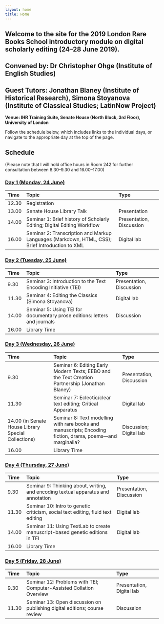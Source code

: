 ```yaml
---
layout: home
title: Home
---
```


## Welcome to the site for the 2019 London Rare Books School introductory module on digital scholarly editing (24–28 June 2019).

## Convened by: Dr Christopher Ohge (Institute of English Studies)

## Guest Tutors: Jonathan Blaney (Institute of Historical Research), Simona Stoyanova (Institute of Classical Studies; LatinNow Project)

**Venue: IHR Training Suite, Senate House (North Block, 3rd Floor), University of London**

Follow the schedule below, which includes links to the individual days, or navigate to the appropriate day at the top of the page.

## Schedule

(Please note that I will hold office hours in Room 242 for further consultation between 8.30–9.30 and 16.00–17.00)

### [Day 1 (Monday, 24 June)](/day1.md)

Time      | Topic  | Type    |
:---------| :----- | :------ |
12.30  | Registration |             
13.00  |  Senate House Library Talk | Presentation |
14.00 | Seminar 1: Brief history of Scholarly Editing; Digital Editing Workflow  | Presentation, Discussion  |
16.00 | Seminar 2: Transcription and Markup Languages (Markdown, HTML, CSS); Brief Introduction to XML | Digital lab |

### [Day 2 (Tuesday, 25 June)](/day2.md)

Time     | Topic                               | Type                    |
:--------| :---------------------------------- |:------------------------|
9.30 | Seminar 3: Introduction to the Text Encoding Initiative (TEI) | Presentation, Discussion |
11.30 | Seminar 4: Editing the Classics (Simona Stoyanova) |  Digital lab             |
14.00 | Seminar 5: Using TEI for documentary prose editions: letters and journals | Discussion |
16.00 | Library Time |

### [Day 3 (Wednesday, 26 June)](/day3.md)

Time | Topic | Type |
:----|:-----|:------|
9.30 | Seminar 6: Editing Early Modern Texts; EEBO and the Text Creation Partnership (Jonathan Blaney) | Presentation, Discussion |
11.30  | Seminar 7: Eclectic/clear text editing; Critical Apparatus | Digital lab |
14.00 (in Senate House Library Special Collections) | Seminar 8: Text modelling with rare books and manuscripts; Encoding fiction, drama, poems––and marginalia? | Discussion; Digital lab |
16.00 | Library Time |

### [Day 4 (Thursday, 27 June)](/day4.md)

Time | Topic | Type |
:----|:------|:-----|
9.30 | Seminar 9: Thinking about, writing, and encoding textual apparatus and annotation | Presentation, Discussion |
11.30 | Seminar 10: Intro to genetic criticism, social text editing, fluid text editing | Digital lab  |
14.00 | Seminar 11: Using TextLab to create manuscript-based genetic editions in TEI | Digital lab |
16.00 | Library Time |             |

### [Day 5 (Friday, 28 June)](/day5.md)

Time     | Topic                               | Type                    |
:--------| :---------------------------------- |:------------------------|
9.30 | Seminar 12: Problems with TEI; Computer-Assisted Collation Overview | Presentation, Digital lab |
11.30 | Seminar 13: Open discussion on publishing digital editions; course review | Discussion |
